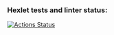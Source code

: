 ### Hexlet tests and linter status:
[![Actions Status](https://github.com/AlexNeva/backend-project-4/actions/workflows/hexlet-check.yml/badge.svg)](https://github.com/AlexNeva/backend-project-4/actions)